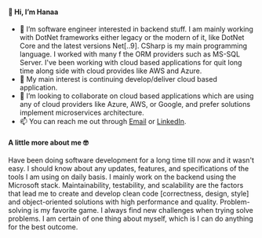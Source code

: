 #### 👋 Hi, I’m Hanaa 
- 👀 I’m software engineer interested in backend stuff. I am mainly working with DotNet frameworks either legacy or the modern of it, like DotNet Core and the latest versions Net[..9]. CSharp is my main programming language. I worked with many f the ORM providers such as MS-SQL Server.
    I've been working with cloud based applications for quit long time along side with cloud provides like AWS and Azure.    
- 🌱 My main interest is continuing develop/deliver cloud based application.
- 💞️ I’m looking to collaborate on cloud based applications which are using any of cloud providers like Azure, AWS, or Google, and prefer solutions implement microservices architecture.
- 📫 You can reach me out through [Email](hana2jebril@gmail.com) or [LinkedIn](https://www.linkedin.com/in/hana2jebril/).

#### A little more about me :nerd_face:

Have been doing software development for a long time till now and it wasn't easy. 
I should know about any updates, features, and specifications of the tools I am using on daily basis. I mainly work on the backend using the Microsoft stack. 
Maintainability, testability, and scalability are the factors that lead me to create and develop clean code [correctness, design, style] and object-oriented solutions with high performance and quality. 
Problem-solving is my favorite game. I always find new challenges when trying solve problems. 
I am certain of one thing about myself, which is I can do anything for the best outcome.
